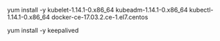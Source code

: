 yum install -y kubelet-1.14.1-0.x86_64 kubeadm-1.14.1-0.x86_64 kubectl-1.14.1-0.x86_64 docker-ce-17.03.2.ce-1.el7.centos

yum install -y keepalived

